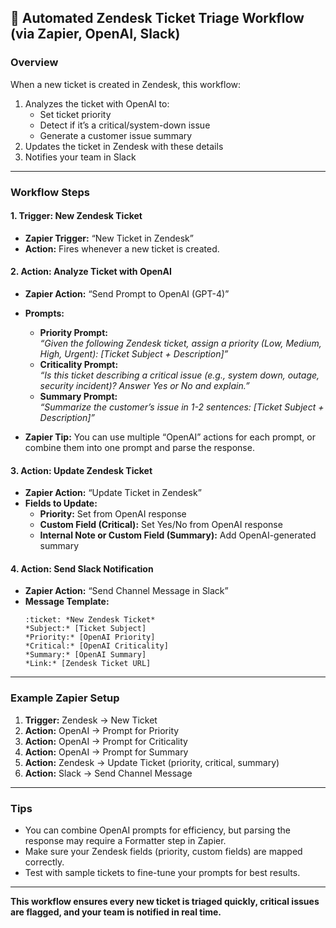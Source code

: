 ## 🚦 Automated Zendesk Ticket Triage Workflow (via Zapier, OpenAI, Slack)

### **Overview**
When a new ticket is created in Zendesk, this workflow:
1. Analyzes the ticket with OpenAI to:
   - Set ticket priority
   - Detect if it’s a critical/system-down issue
   - Generate a customer issue summary
2. Updates the ticket in Zendesk with these details
3. Notifies your team in Slack

---

### **Workflow Steps**

#### 1. **Trigger: New Zendesk Ticket**
- **Zapier Trigger:** “New Ticket in Zendesk”
- **Action:** Fires whenever a new ticket is created.

#### 2. **Action: Analyze Ticket with OpenAI**
- **Zapier Action:** “Send Prompt to OpenAI (GPT-4)”
- **Prompts:**
  - **Priority Prompt:**  
    _“Given the following Zendesk ticket, assign a priority (Low, Medium, High, Urgent): [Ticket Subject + Description]”_
  - **Criticality Prompt:**  
    _“Is this ticket describing a critical issue (e.g., system down, outage, security incident)? Answer Yes or No and explain.”_
  - **Summary Prompt:**  
    _“Summarize the customer’s issue in 1-2 sentences: [Ticket Subject + Description]”_

- **Zapier Tip:** You can use multiple “OpenAI” actions for each prompt, or combine them into one prompt and parse the response.

#### 3. **Action: Update Zendesk Ticket**
- **Zapier Action:** “Update Ticket in Zendesk”
- **Fields to Update:**
  - **Priority:** Set from OpenAI response
  - **Custom Field (Critical):** Set Yes/No from OpenAI response
  - **Internal Note or Custom Field (Summary):** Add OpenAI-generated summary

#### 4. **Action: Send Slack Notification**
- **Zapier Action:** “Send Channel Message in Slack”
- **Message Template:**
  ```
  :ticket: *New Zendesk Ticket*  
  *Subject:* [Ticket Subject]  
  *Priority:* [OpenAI Priority]  
  *Critical:* [OpenAI Criticality]  
  *Summary:* [OpenAI Summary]  
  *Link:* [Zendesk Ticket URL]
  ```

---

### **Example Zapier Setup**

1. **Trigger:** Zendesk → New Ticket
2. **Action:** OpenAI → Prompt for Priority
3. **Action:** OpenAI → Prompt for Criticality
4. **Action:** OpenAI → Prompt for Summary
5. **Action:** Zendesk → Update Ticket (priority, critical, summary)
6. **Action:** Slack → Send Channel Message

---

### **Tips**
- You can combine OpenAI prompts for efficiency, but parsing the response may require a Formatter step in Zapier.
- Make sure your Zendesk fields (priority, custom fields) are mapped correctly.
- Test with sample tickets to fine-tune your prompts for best results.

---

**This workflow ensures every new ticket is triaged quickly, critical issues are flagged, and your team is notified in real time.**
